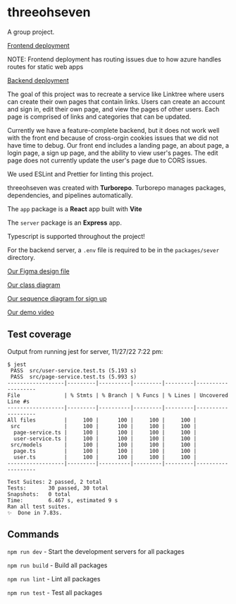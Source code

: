 # threeohseven

A group project.

[Frontend deployment](https://victorious-meadow-0f5843c10.2.azurestaticapps.net/)

NOTE: Frontend deployment has routing issues due to how azure handles routes for static web apps

[Backend deployment](https://linkbush-api.azurewebsites.net/)

The goal of this project was to recreate a service like Linktree where users can create their own pages that contain links. Users can create an account and sign in, edit their own page, and view the pages of other users. Each page is comprised of links and categories that can be updated.

Currently we have a feature-complete backend, but it does not work well with the front end because of cross-orgin cookies issues that we did not have time to debug. Our front end includes a landing page, an about page, a login page, a sign up page, and the ability to view user's pages. The edit page does not currently update the user's page due to CORS issues.

We used ESLint and Prettier for linting this project.

threeohseven was created with **Turborepo**. Turborepo manages packages, dependencies, and pipelines automatically.

The `app` package is a **React** app built with **Vite**

The `server` package is an **Express** app.

Typescript is supported throughout the project!

For the backend server, a `.env` file is required to be in the `packages/sever` directory.

[Our Figma design file](https://www.figma.com/file/xRg0TlVcsnBL145lUkMYEz/Wireframes)

[Our class diagram](https://www.figma.com/file/LpzuuVwzY0pLA60YDjvTyR/BE-Class-Diagram?node-id=0%3A1&t=oimBtq9vaPkZBLK5-1)

[Our sequence diagram for sign up](https://www.figma.com/file/nlLJseiTZov26xTewypUIb/Sequence-Diagram?node-id=0%3A1&t=SZrpdYcWndPYzGw0-1)

[Our demo video](https://youtu.be/OTOlxaldhZc)

## Test coverage

Output from running jest for server, 11/27/22 7:22 pm:

```
$ jest
 PASS  src/user-service.test.ts (5.193 s)
 PASS  src/page-service.test.ts (5.993 s)
------------------|---------|----------|---------|---------|-------------------
File              | % Stmts | % Branch | % Funcs | % Lines | Uncovered Line #s
------------------|---------|----------|---------|---------|-------------------
All files         |     100 |      100 |     100 |     100 |
 src              |     100 |      100 |     100 |     100 |
  page-service.ts |     100 |      100 |     100 |     100 |
  user-service.ts |     100 |      100 |     100 |     100 |
 src/models       |     100 |      100 |     100 |     100 |
  page.ts         |     100 |      100 |     100 |     100 |
  user.ts         |     100 |      100 |     100 |     100 |
------------------|---------|----------|---------|---------|-------------------

Test Suites: 2 passed, 2 total
Tests:       30 passed, 30 total
Snapshots:   0 total
Time:        6.467 s, estimated 9 s
Ran all test suites.
✨  Done in 7.83s.
```

## Commands

`npm run dev` - Start the development servers for all packages

`npm run build` - Build all packages

`npm run lint` - Lint all packages 

`npm run test` - Test all packages 
